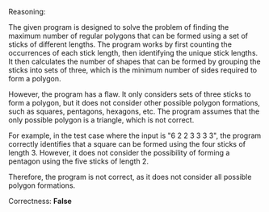 Reasoning:

The given program is designed to solve the problem of finding the maximum number of regular polygons that can be formed using a set of sticks of different lengths. The program works by first counting the occurrences of each stick length, then identifying the unique stick lengths. It then calculates the number of shapes that can be formed by grouping the sticks into sets of three, which is the minimum number of sides required to form a polygon.

However, the program has a flaw. It only considers sets of three sticks to form a polygon, but it does not consider other possible polygon formations, such as squares, pentagons, hexagons, etc. The program assumes that the only possible polygon is a triangle, which is not correct.

For example, in the test case where the input is "6 2 2 3 3 3 3", the program correctly identifies that a square can be formed using the four sticks of length 3. However, it does not consider the possibility of forming a pentagon using the five sticks of length 2.

Therefore, the program is not correct, as it does not consider all possible polygon formations.

Correctness: **False**